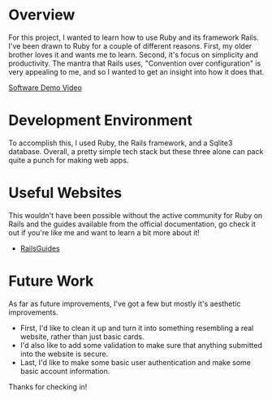 # Overview

For this project, I wanted to learn how to use Ruby and its framework Rails. I've been drawn to Ruby for a couple of different reasons. First, my older brother loves it and wants me to learn. Second, it's focus on simplicity and productivity. The mantra that Rails uses, "Convention over configuration" is very appealing to me, and so I wanted to get an insight into how it does that. 

[Software Demo Video](https://youtu.be/hQPitHqtLCI)

# Development Environment

To accomplish this, I used Ruby, the Rails framework, and a Sqlite3 database. Overall, a pretty simple tech stack but these three alone can pack quite a punch for making web apps.

# Useful Websites

This wouldn't have been possible without the active community for Ruby on Rails and the guides available from the official documentation, go check it out if you're like me and want to learn a bit more about it!

- [RailsGuides](https://guides.rubyonrails.org/index.html)

# Future Work

As far as future improvements, I've got a few but mostly it's aesthetic improvements.

- First, I'd like to clean it up and turn it into something resembling a real website, rather than just basic cards.
- I'd also like to add some validation to make sure that anything submitted into the website is secure.
- Last, I'd like to make some basic user authentication and make some basic account information.

Thanks for checking in!